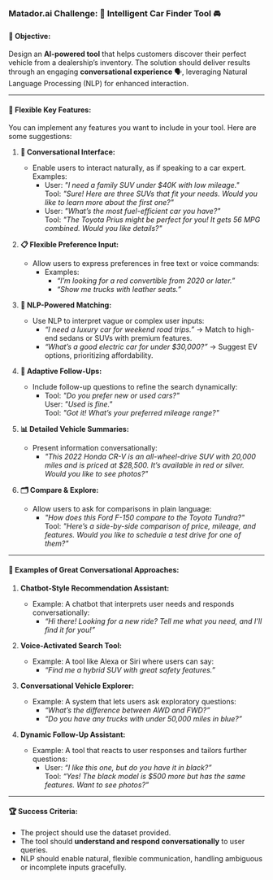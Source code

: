 ### Matador.ai Challenge: 🚗 Intelligent Car Finder Tool 🚘

#### 🌟 Objective:
Design an **AI-powered tool** that helps customers discover their perfect vehicle from a dealership’s inventory. The solution should deliver results through an engaging **conversational experience** 🗣️, leveraging Natural Language Processing (NLP) for enhanced interaction.

---

#### 🎯 Flexible Key Features:

You can implement any features you want to include in your tool. Here are some suggestions:

1. **💬 Conversational Interface:**
   - Enable users to interact naturally, as if speaking to a car expert. Examples:
     - User: *"I need a family SUV under $40K with low mileage."*  
       Tool: *"Sure! Here are three SUVs that fit your needs. Would you like to learn more about the first one?"*
     - User: *"What’s the most fuel-efficient car you have?"*  
       Tool: *"The Toyota Prius might be perfect for you! It gets 56 MPG combined. Would you like details?"*

2. **📋 Flexible Preference Input:**
   - Allow users to express preferences in free text or voice commands:
     - Examples:
       - *“I’m looking for a red convertible from 2020 or later.”*
       - *“Show me trucks with leather seats.”*

3. **🤖 NLP-Powered Matching:**
   - Use NLP to interpret vague or complex user inputs:
     - *“I need a luxury car for weekend road trips.”* → Match to high-end sedans or SUVs with premium features.
     - *“What’s a good electric car for under $30,000?”* → Suggest EV options, prioritizing affordability.

4. **🧠 Adaptive Follow-Ups:**
   - Include follow-up questions to refine the search dynamically:
     - Tool: *"Do you prefer new or used cars?"*  
       User: *"Used is fine."*  
       Tool: *"Got it! What’s your preferred mileage range?"*


5. **📊 Detailed Vehicle Summaries:**
   - Present information conversationally:
     - *"This 2022 Honda CR-V is an all-wheel-drive SUV with 20,000 miles and is priced at $28,500. It’s available in red or silver. Would you like to see photos?"*

6. **🗂️ Compare & Explore:**
   - Allow users to ask for comparisons in plain language:
     - *"How does this Ford F-150 compare to the Toyota Tundra?"*  
       Tool: *"Here’s a side-by-side comparison of price, mileage, and features. Would you like to schedule a test drive for one of them?"*

---

#### 🌈 Examples of Great Conversational Approaches:

1. **Chatbot-Style Recommendation Assistant:**  
   - Example: A chatbot that interprets user needs and responds conversationally:  
     - *“Hi there! Looking for a new ride? Tell me what you need, and I’ll find it for you!”*

2. **Voice-Activated Search Tool:**  
   - Example: A tool like Alexa or Siri where users can say:  
     - *“Find me a hybrid SUV with great safety features.”*

3. **Conversational Vehicle Explorer:**  
   - Example: A system that lets users ask exploratory questions:
     - *“What’s the difference between AWD and FWD?”*
     - *“Do you have any trucks with under 50,000 miles in blue?”*

4. **Dynamic Follow-Up Assistant:**  
   - Example: A tool that reacts to user responses and tailors further questions:  
     - User: *“I like this one, but do you have it in black?”*  
       Tool: *“Yes! The black model is $500 more but has the same features. Want to see photos?”*

---

#### 🏆 Success Criteria:
- The project should use the dataset provided.
- The tool should **understand and respond conversationally** to user queries.
- NLP should enable natural, flexible communication, handling ambiguous or incomplete inputs gracefully.
